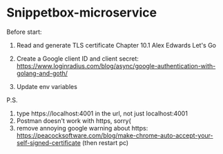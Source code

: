 # Snippetbox-microservice

Before start:
1) Read and generate TLS certificate Chapter 10.1 Alex Edwards Let's Go

2) Create a Google client ID and client secret:
  https://www.loginradius.com/blog/async/google-authentication-with-golang-and-goth/

3) Update env variables

P.S.
1) type https://localhost:4001 in the url, not just localhost:4001
2) Postman doesn't work with https, sorry(
3) remove annoying google warning about https:
  https://peacocksoftware.com/blog/make-chrome-auto-accept-your-self-signed-certificate (then restart pc)

